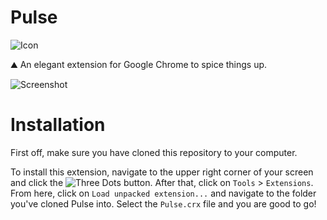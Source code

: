 # Pulse
![Icon](https://i.gyazo.com/ae7443f1f3ac8d0f622b8bd4fcc45024.png)

⛰️ An elegant extension for Google Chrome to spice things up.

![Screenshot](https://i.gyazo.com/3e8b41bcb845274a7fdc0f82dc20e003.jpg)

# Installation
First off, make sure you have cloned this repository to your computer.

To install this extension, navigate to the upper right corner of your screen and click the ![Three Dots](https://i.gyazo.com/89b2c30cc54478111508d96f58be1741.png) button. After that, click on `Tools` > `Extensions`. From here, click on `Load unpacked extension...` and navigate to the folder you've cloned Pulse into. Select the `Pulse.crx` file and you are good to go!
